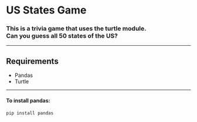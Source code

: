 # US States Game



### This is a trivia game that uses the turtle module.<br>Can you guess all 50 states of the US?

***

## Requirements
- Pandas
- Turtle

***

#### To install pandas:<br>

```
pip install pandas
```
